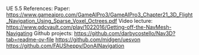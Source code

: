 UE 5.5
References:
Paper: https://www.gameaipro.com/GameAIPro3/GameAIPro3_Chapter21_3D_Flight_Navigation_Using_Sparse_Voxel_Octrees.pdf
Video lecture: https://www.gdcvault.com/play/1022016/Getting-off-the-NavMesh-Navigating
Github projects:
https://github.com/darbycostello/Nav3D?tab=readme-ov-file
https://github.com/midgen/uesvon
https://github.com/FAUSheppy/DonAINavigation
